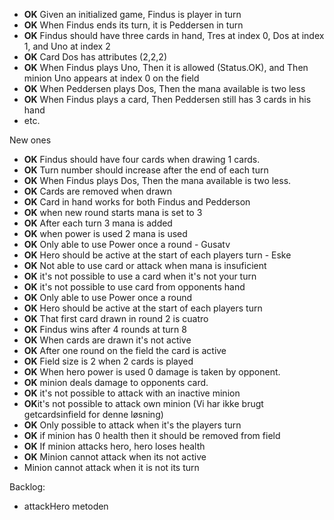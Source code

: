 - **OK** Given an initialized game, Findus is player in turn
- **OK** When Findus ends its turn, it is Peddersen in turn
- **OK** Findus should have three cards in hand, Tres at index 0, Dos at index 1, and Uno at index 2
- **OK** Card Dos has attributes (2,2,2)
- **OK** When Findus plays Uno, Then it is allowed (Status.OK), and Then minion Uno appears at index 0 on the field
- **OK** When Peddersen plays Dos, Then the mana available is two less
- **OK** When Findus plays a card, Then Peddersen still has 3 cards in his hand
- etc.

New ones
- **OK** Findus should have four cards when drawing 1 cards. 
- **OK** Turn number should increase after the end of each turn 
- **OK** When Findus plays Dos, Then the mana available is two less. 
- **OK** Cards are removed when drawn 
- **OK** Card in hand works for both Findus and Pedderson 
- **OK** when new round starts mana is set to 3 
- **OK** After each turn 3 mana is added
- **OK** when power is used 2 mana is used
- **OK** Only able to use Power once a round - Gusatv
- **OK** Hero should be active at the start of each players turn - Eske
- **OK** Not able to use card or attack when mana is insuficient
- **OK** it's not possible to use a card when it's not your turn
- **OK** it's not possible to use card from opponents hand
- **OK** Only able to use Power once a round
- **OK** Hero should be active at the start of each players turn
- **OK** That first card drawn in round 2 is cuatro
- **OK** Findus wins after 4 rounds at turn 8
- **OK** When cards are drawn it's not active
- **OK** After one round on the field the card is active
- **OK** Field size is 2 when 2 cards is played
- **OK** When hero power is used 0 damage is taken by opponent.
- **OK** minion deals damage to opponents card.
- **OK** it's not possible to attack with an inactive minion
- **OK**it's not possible to attack own minion (Vi har ikke brugt getcardsinfield for denne løsning)
- **OK** Only possible to attack when it's the players turn
- **OK** if minion has 0 health then it should be removed from field
- **OK** If minion attacks hero, hero loses health
- **OK** Minion cannot attack when its not active
- Minion cannot attack when it is not its turn




Backlog:
-	attackHero metoden



















